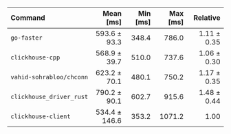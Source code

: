 | Command | Mean [ms] | Min [ms] | Max [ms] | Relative |
|:---|---:|---:|---:|---:|
| `go-faster` | 593.6 ± 93.3 | 348.4 | 786.0 | 1.11 ± 0.35 |
| `clickhouse-cpp` | 568.9 ± 39.7 | 510.0 | 737.6 | 1.06 ± 0.30 |
| `vahid-sohrabloo/chconn` | 623.2 ± 70.1 | 480.1 | 750.2 | 1.17 ± 0.35 |
| `clickhouse_driver_rust` | 790.2 ± 90.1 | 602.7 | 915.6 | 1.48 ± 0.44 |
| `clickhouse-client` | 534.4 ± 146.6 | 353.2 | 1071.2 | 1.00 |
